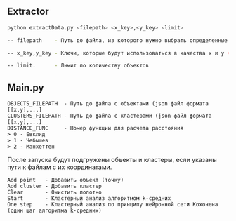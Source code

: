 ## Extractor
```sh
python extractData.py <filepath> <x_key>,<y_key> <limit>

-- filepath    - Путь до файла, из которого нужно выбрать определенные параметры для всех обьектов

-- x_key,y_key - Ключи, которые будут использоваться в качества x и y (А точнее значения, выдаваемые по данном ключам)

-- limit.      - Лимит по количеству объектов
```

## Main.py
```
OBJECTS_FILEPATH  - Путь до файла с объектами (json файл формата [[x,y],...]
CLUSTERS_FILEPATH - Путь до файла с кластерами (json файл формата [[x,y],...]
DISTANCE_FUNC     - Номер функции для расчета расстояния
> 0 - Евклид
> 1 - Чебышев
> 2 - Манхеттен
```

После запуска будут подгружены объекты и кластеры, если указаны пути к файлам с их координатами.
```
Add point   - Добавить объект (точку)
Add cluster - Добавить кластер
Clear       - Очистить полотно
Start       - Кластерный анализ алгоритмом k-средних
One step    - Кластерный анализ по принципу нейронной сети Кохонена (один шаг алгоритма k-средних)
```
